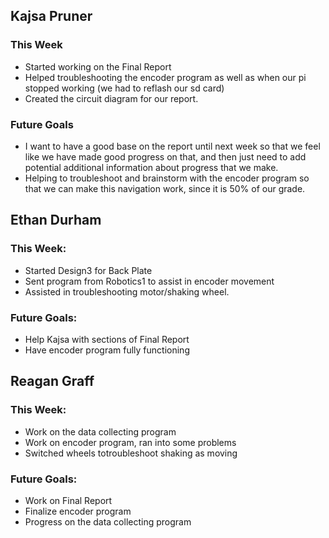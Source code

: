 ## Kajsa Pruner
### This Week
- Started working on the Final Report
- Helped troubleshooting the encoder program as well as when our pi stopped working (we had to reflash our sd card)
- Created the circuit diagram for our report.
### Future Goals
- I want to have a good base on the report until next week so that we feel like we have made good progress on that, and then just need to add potential additional information about progress that we make.
- Helping to troubleshoot and brainstorm with the encoder program so that we can make this navigation work, since it is 50% of our grade.

## Ethan Durham
### This Week:
- Started Design3 for Back Plate
- Sent program from Robotics1 to assist in encoder movement
- Assisted in troubleshooting motor/shaking wheel.
### Future Goals:
- Help Kajsa with sections of Final Report
- Have encoder program fully functioning

## Reagan Graff
### This Week:
- Work on the data collecting program
- Work on encoder program, ran into some problems
- Switched wheels totroubleshoot shaking as moving
### Future Goals:
- Work on Final Report
- Finalize encoder program
- Progress on the data collecting program
